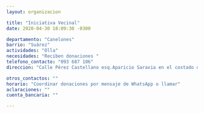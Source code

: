 ```yaml
---
layout: organizacion

title: "Iniciativa Vecinal"
date: 2020-04-30 18:09:30 -0300

departamento: "Canelones"
barrio: "Suárez"
actividades: "Olla"
necesidades: "Reciben donaciones "
telefono_contacto: "093 687 106"
direccion: "Calle Pérez Castellano esq.Aparicio Saravia en el costado de heladería Francolate"

otros_contactos: ""
horario: "Coordinar donaciones por mensaje de WhatsApp o llamar"
aclaraciones: ""
cuenta_bancaria: ""

---
```


